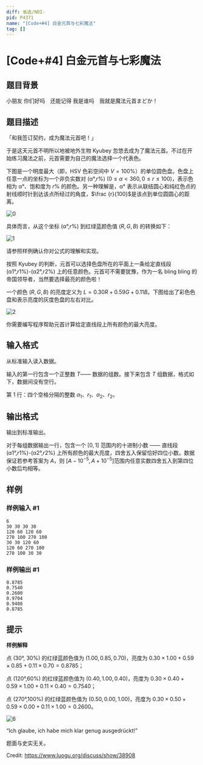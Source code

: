 ```yaml
---
diff: 省选/NOI-
pid: P4371
name: "[Code+#4] 白金元首与七彩魔法"
tag: []
---
```

# [Code+#4] 白金元首与七彩魔法
## 题目背景

小朋友 你们好吗　还能记得 我是谁吗　我就是魔法元首まどか！
## 题目描述

「和我签订契约，成为魔法元首吧！」

于是这天元首不明所以地被地外生物 Kyubey 忽悠去成为了魔法元首。不过在开始练习魔法之前，元首需要为自己的魔法选择一个代表色。

下图是一个明度最大（即，HSV 色彩空间中 $V = 100\%$）的单位圆色盘。色盘上任意一点的坐标为一个非负实数对 (α°,$r\%$) $(0 \leq \alpha < 360,0 \leq r \leq 100)$，表示色相为 α°、饱和度为 $r\%$ 的颜色。另一种理解是，α° 表示从联结圆心和纯红色点的射线顺时针到达该点所经过的角度，$\frac {r}{100}$​​ 是该点到单位圆圆心的距离。

![0](https://i.loli.net/2018/04/02/5ac1bb23a4d50.png)

具体而言，从这个坐标 (α°,$r\%$) 到红绿蓝颜色值 $(R,G,B)$ 的转换如下：

![1](https://cdn.luogu.com.cn/upload/pic/16828.png)

请参照样例确认你对公式的理解和实现。

按照 Kyubey 的判断，元首可以选择色盘所在的平面上一条给定直线段 (α1°,$r1\%$)-(α2°,$r2\%$) 上的任意颜色。元首可不需要犹豫，作为一名 bling bling 的帝国领导者，当然要选择最亮的颜色啦！

一个颜色 $(R,G,B)$ 的亮度定义为 $L = 0.30R + 0.59G + 0.11B$。下图给出了彩色色盘和表示亮度的灰度色盘的左右对比。

![2](https://i.loli.net/2018/04/02/5ac1bb2371a0b.png)

你需要编写程序帮助元首计算给定直线段上所有颜色的最大亮度。
## 输入格式

从标准输入读入数据。

输入的第一行包含一个正整数 $T$—— 数据的组数。接下来包含 $T$ 组数据，格式如下，数据间没有空行。

第 $1$ 行：四个空格分隔的整数 $\alpha_1$​​、$r_1$​​、$\alpha_2$​​、$r_2$​​。


## 输出格式

输出到标准输出。

对于每组数据输出一行，包含一个 $[0,1]$ 范围内的十进制小数 —— 直线段 (α1°,$r1\%$)-(α2°,$r2\%$) 上所有颜色的最大亮度，四舍五入保留恰好四位小数。数据保证若参考答案为 $A$，则 [$A-10^{-5},A+10^{-5}$]​ 范围内任意实数四舍五入到第四位小数后均相等。

## 样例

### 样例输入 #1
```
6
30 30 30 30
120 60 120 60
270 100 270 100
30 30 120 60
120 60 270 100
270 100 30 30
```
### 样例输出 #1
```
0.8785
0.7540
0.2600
0.9704
0.9408
0.8785
```
## 提示

**样例解释**

点 (30°, $30\%$) 的红绿蓝颜色值为 $(1.00, 0.85, 0.70)$，亮度为 $0.30 \times 1.00 + 0.59 \times 0.85 + 0.11 \times 0.70 = 0.8785$；

点 (120°,$60\%$) 的红绿蓝颜色值为 $(0.40, 1.00, 0.40)$，亮度为 $0.30 \times 0.40 + 0.59 \times 1.00 + 0.11 \times 0.40 = 0.7540$； 

点 (270°,$100\%$) 的红绿蓝颜色值为 $(0.50, 0.00, 1.00)$，亮度为 $0.30 \times 0.50 + 0.59 \times 0.00 + 0.11 \times 1.00 = 0.2600$。

![6](https://cdn.luogu.com.cn/upload/pic/16899.png)

 “Ich glaube, ich habe mich klar genug ausgedrückt!”

题面与史实无关。

Credit: https://www.luogu.org/discuss/show/38908
